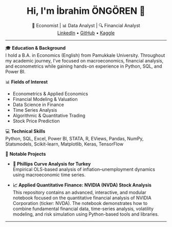 <h1 align="center">Hi, I'm İbrahim ÖNGÖREN 👋</h1>
<p align="center">
  💼 Economist | 📊 Data Analyst | 🔍 Financial Analyst <br>
  <a href="https://www.linkedin.com/in/ibrahimongoren">LinkedIn</a> • 
  <a href="https://github.com/ibrahimongoren">GitHub</a> • 
  <a href="https://www.kaggle.com/ibrahimongoren">Kaggle</a>
</p>

---

🎓 **Education & Background**  
I hold a B.A. in Economics (English) from Pamukkale University. Throughout my academic journey, I've focused on macroeconomics, financial analysis, and econometrics while gaining hands-on experience in Python, SQL, and Power BI.

📊 **Fields of Interest**  
- Econometrics & Applied Economics  
- Financial Modeling & Valuation  
- Data Science in Finance  
- Time Series Analysis  
- Algorithmic & Quantitative Trading
- Stock Price Prediction

💻 **Technical Skills**  
Python, SQL, Excel, Power BI, STATA, R, EViews, Pandas, NumPy, Statsmodels, Scikit-learn, Matplotlib, Keras, TensorFlow

🧪 **Notable Projects**  
- **📘 Phillips Curve Analysis for Turkey**  
  Empirical OLS-based analysis of inflation–unemployment dynamics using macroeconomic time series.
  
- **📈 Applied Quantitative Finance: NVIDIA (NVDA) Stock Analysis**  
  This repository contains an advanced, interactive, and modular notebook focused on the quantitative financial analysis of NVIDIA Corporation (ticker: NVDA). The notebook demonstrates how to combine fundamental financial data, time-series analysis, volatility modeling, and risk simulation using Python-based tools and libraries.

---
